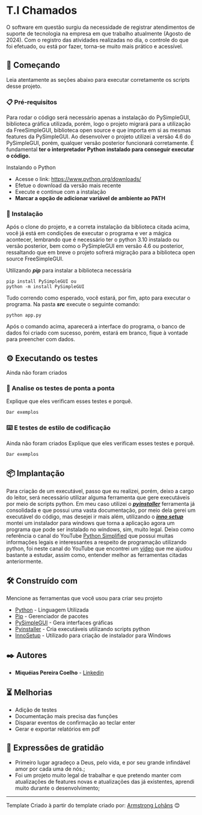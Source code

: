 # T.I Chamados

O software em questão surgiu da necessidade de registrar atendimentos de suporte de tecnologia na empresa em que trabalho atualmente (Agosto de 2024). Com o registro das atividades realizadas no dia, o controle do que foi efetuado, ou está por fazer, torna-se muito mais prático e acessível.

## 🚀 Começando

Leia atentamente as seções abaixo para executar corretamente os scripts desse projeto.

### 📋 Pré-requisitos

Para rodar o código será necessário apenas a instalação do PySimpleGUI, biblioteca gráfica utilizada, porém, logo o projeto migrará para a utilização da FreeSimpleGUI, biblioteca open source e que importa em si as mesmas features da PySimpleGUI. Ao desenvolver o projeto utilizei a versão 4.6 do PySimpleGUI, porém, qualquer versão posterior funcionará corretamente. É fundamental **ter o interpretador Python instalado para conseguir executar o código.**

Instalando o Python
* Acesse o link: <https://www.python.org/downloads/>
* Efetue o download da versão mais recente
* Execute e continue com a instalação
* **Marcar a opção de adicionar variável de ambiente ao PATH**

### 🔧 Instalação

Após o clone do projeto, e a correta instalação da biblioteca citada acima, você já está em condições de executar o programa e ver a mágica acontecer, lembrando que é necessário ter o python 3.10 instalado ou versão posterior, bem como o PySimpleGUI em versão 4.6 ou posterior, ressaltando que em breve o projeto sofrerá migração para a biblioteca open source FreeSimpleGUI.

Utilizando ***pip*** para instalar a biblioteca necessária

```
pip install PySimpleGUI ou
python -m install PySimpleGUI
```
Tudo correndo como esperado, você estará, por fim, apto para executar o programa.
Na pasta ***src*** execute o seguinte comando:
```
python app.py
```
Após o comando acima, aparecerá a interface do programa, o banco de dados foi criado com sucesso, porém, estará em branco, fique à vontade para preencher com dados.


## ⚙️ Executando os testes

Ainda não foram criados

### 🔩 Analise os testes de ponta a ponta

Explique que eles verificam esses testes e porquê.

```
Dar exemplos
```

### ⌨️ E testes de estilo de codificação

Ainda não foram criados
Explique que eles verificam esses testes e porquê.

```
Dar exemplos
```

## 📦 Implantação

Para criação de um executável, passo que eu realizei, porém, deixo a cargo do leitor, será necessário utilizar alguma ferramenta que gere executáveis por meio de scripts python. 
Em meu caso utilizei o [***pyinstaller***](https://pyinstaller.org/en/stable/) ferramenta já consolidada e que possui uma vasta documentação, por meio dela gerei um executável do código, mas desejei ir mais além, utilizando o [***inno setup***](https://jrsoftware.org/isinfo.php) montei um instalador para windows que torna a aplicação agora um programa que pode ser instalado no windows, sim, muito legal.
Deixo como referência o canal do YouTube [Python Simplified](https://www.youtube.com/@PythonSimplified) que possui muitas informações legais e interessantes a respeito de programação utilizando python, foi neste canal do YouTube que encontrei um [vídeo](https://www.youtube.com/watch?v=p3tSLatmGvU) que me ajudou bastante a estudar, assim como, entender melhor as ferramentas citadas anteriormente.

## 🛠️ Construído com

Mencione as ferramentas que você usou para criar seu projeto

* [Python](https://www.python.org/) - Linguagem Utilizada
* [Pip](https://pip.pypa.io/en/stable/) - Gerenciador de pacotes
* [PySimpleGUI](https://pypi.org/project/PySimpleGUI/) - Gera interfaces gráficas
* [Pyinstaller](https://pyinstaller.org/en/stable/) - Cria executáveis utilizando scripts python
* [InnoSetup](https://jrsoftware.org/isinfo.php) - Utilizado para criação de instalador para Windows

## ✒️ Autores

* **Miquéias Pereira Coelho** - [Linkedin](https://www.linkedin.com/in/miqu%C3%A9ias-pereira-coelho-8a0071218/)


## ⏳ Melhorias

* Adição de testes
* Documentação mais precisa das funções
* Disparar eventos de confirmação ao teclar enter
* Gerar e exportar relatórios em pdf

## 🎁 Expressões de gratidão

* Primeiro lugar agradeço a Deus, pelo vida, e por seu grande infindável amor por cada uma de nós.;
* Foi um projeto muito legal de trabalhar e que pretendo manter com atualizações de features novas e atualizações das já existentes, aprendi muito durante o desenvolvimento;


---
Template Criado à partir do template criado por:
 [Armstrong Lohãns](https://gist.github.com/lohhans) 😊
